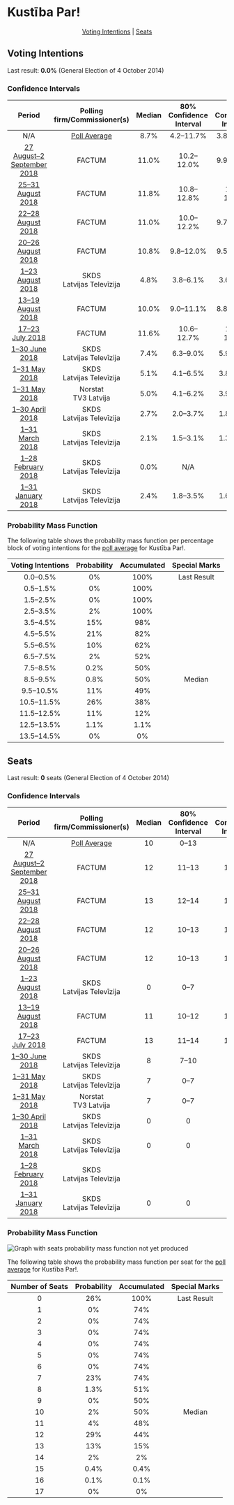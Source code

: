 # Kustība Par!

<p align="center"><a href="#voting-intentions">Voting Intentions</a> | <a href="#seats">Seats</a></p>

## Voting Intentions

Last result: **0.0%** (General Election of 4 October 2014)

### Confidence Intervals

| Period     | Polling firm/Commissioner(s) | Median | 80% Confidence Interval | 90% Confidence Interval | 95% Confidence Interval | 99% Confidence Interval |
|:----------:|:----------------:|:-----------:|:-----------------------:|:-----------------------:|:-----------------------:|:-----------------------:|
| N/A | [Poll Average](average.html) | 8.7% | 4.2–11.7% | 3.8–12.0% | 3.6–12.3% | 3.1–12.8% |
| [27 August–2 September 2018](2018-09-02-FACTUM.html) | FACTUM | 11.0% | 10.2–12.0% | 9.9–12.3% | 9.7–12.5% | 9.3–13.0% |
| [25–31 August 2018](2018-08-31-FACTUM.html) | FACTUM | 11.8% | 10.8–12.8% | 10.6–13.1% | 10.3–13.4% | 9.9–13.9% |
| [22–28 August 2018](2018-08-28-FACTUM.html) | FACTUM | 11.0% | 10.0–12.2% | 9.7–12.5% | 9.4–12.8% | 8.9–13.4% |
| [20–26 August 2018](2018-08-26-FACTUM.html) | FACTUM | 10.8% | 9.8–12.0% | 9.5–12.3% | 9.3–12.6% | 8.8–13.2% |
| [1–23 August 2018](2018-08-23-SKDS.html) | SKDS <br> Latvijas Televīzija | 4.8% | 3.8–6.1% | 3.6–6.5% | 3.3–6.8% | 2.9–7.5% |
| [13–19 August 2018](2018-08-19-FACTUM.html) | FACTUM | 10.0% | 9.0–11.1% | 8.8–11.4% | 8.5–11.6% | 8.1–12.2% |
| [17–23 July 2018](2018-07-23-FACTUM.html) | FACTUM | 11.6% | 10.6–12.7% | 10.3–13.0% | 10.0–13.3% | 9.6–13.9% |
| [1–30 June 2018](2018-06-30-SKDS.html) | SKDS <br> Latvijas Televīzija | 7.4% | 6.3–9.0% | 5.9–9.4% | 5.6–9.8% | 5.1–10.5% |
| [1–31 May 2018](2018-05-31-SKDS.html) | SKDS <br> Latvijas Televīzija | 5.1% | 4.1–6.5% | 3.8–6.9% | 3.6–7.2% | 3.2–7.9% |
| [1–31 May 2018](2018-05-31-Norstat.html) | Norstat <br> TV3 Latvija | 5.0% | 4.1–6.2% | 3.9–6.6% | 3.7–6.9% | 3.3–7.5% |
| [1–30 April 2018](2018-04-30-SKDS.html) | SKDS <br> Latvijas Televīzija | 2.7% | 2.0–3.7% | 1.8–4.0% | 1.7–4.3% | 1.4–4.8% |
| [1–31 March 2018](2018-03-31-SKDS.html) | SKDS <br> Latvijas Televīzija | 2.1% | 1.5–3.1% | 1.3–3.4% | 1.2–3.6% | 1.0–4.2% |
| [1–28 February 2018](2018-02-28-SKDS.html) | SKDS <br> Latvijas Televīzija | 0.0% | N/A | N/A | N/A | N/A |
| [1–31 January 2018](2018-01-31-SKDS.html) | SKDS <br> Latvijas Televīzija | 2.4% | 1.8–3.5% | 1.6–3.8% | 1.5–4.1% | 1.2–4.6% |

### Probability Mass Function

The following table shows the probability mass function per percentage block of voting intentions for the [poll average](average.html) for Kustība Par!.

| Voting Intentions | Probability | Accumulated | Special Marks |
|:-----------------:|:-----------:|:-----------:|:-------------:|
| 0.0–0.5% | 0% | 100% | Last Result |
| 0.5–1.5% | 0% | 100% |  |
| 1.5–2.5% | 0% | 100% |  |
| 2.5–3.5% | 2% | 100% |  |
| 3.5–4.5% | 15% | 98% |  |
| 4.5–5.5% | 21% | 82% |  |
| 5.5–6.5% | 10% | 62% |  |
| 6.5–7.5% | 2% | 52% |  |
| 7.5–8.5% | 0.2% | 50% |  |
| 8.5–9.5% | 0.8% | 50% | Median |
| 9.5–10.5% | 11% | 49% |  |
| 10.5–11.5% | 26% | 38% |  |
| 11.5–12.5% | 11% | 12% |  |
| 12.5–13.5% | 1.1% | 1.1% |  |
| 13.5–14.5% | 0% | 0% |  |


## Seats

Last result: **0** seats (General Election of 4 October 2014)

### Confidence Intervals

| Period     | Polling firm/Commissioner(s) | Median | 80% Confidence Interval | 90% Confidence Interval | 95% Confidence Interval | 99% Confidence Interval |
|:----------:|:----------------:|:------:|:-----------------------:|:-----------------------:|:-----------------------:|:-----------------------:|
| N/A | [Poll Average](average.html) | 10 | 0–13 | 0–13 | 0–13 | 0–14 |
| [27 August–2 September 2018](2018-09-02-FACTUM.html) | FACTUM | 12 | 11–13 | 11–13 | 10–14 | 10–15 |
| [25–31 August 2018](2018-08-31-FACTUM.html) | FACTUM | 13 | 12–14 | 12–15 | 12–15 | 11–16 |
| [22–28 August 2018](2018-08-28-FACTUM.html) | FACTUM | 12 | 10–13 | 10–14 | 10–14 | 10–15 |
| [20–26 August 2018](2018-08-26-FACTUM.html) | FACTUM | 12 | 10–13 | 10–13 | 10–14 | 10–15 |
| [1–23 August 2018](2018-08-23-SKDS.html) | SKDS <br> Latvijas Televīzija | 0 | 0–7 | 0–7 | 0–8 | 0–8 |
| [13–19 August 2018](2018-08-19-FACTUM.html) | FACTUM | 11 | 10–12 | 10–13 | 10–13 | 9–14 |
| [17–23 July 2018](2018-07-23-FACTUM.html) | FACTUM | 13 | 11–14 | 10–14 | 10–15 | 10–16 |
| [1–30 June 2018](2018-06-30-SKDS.html) | SKDS <br> Latvijas Televīzija | 8 | 7–10 | 7–11 | 7–11 | 7–12 |
| [1–31 May 2018](2018-05-31-SKDS.html) | SKDS <br> Latvijas Televīzija | 7 | 0–7 | 0–8 | 0–8 | 0–10 |
| [1–31 May 2018](2018-05-31-Norstat.html) | Norstat <br> TV3 Latvija | 7 | 0–7 | 0–7 | 0–8 | 0–9 |
| [1–30 April 2018](2018-04-30-SKDS.html) | SKDS <br> Latvijas Televīzija | 0 | 0 | 0 | 0 | 0 |
| [1–31 March 2018](2018-03-31-SKDS.html) | SKDS <br> Latvijas Televīzija | 0 | 0 | 0 | 0 | 0 |
| [1–28 February 2018](2018-02-28-SKDS.html) | SKDS <br> Latvijas Televīzija |  |  |  |  |  |
| [1–31 January 2018](2018-01-31-SKDS.html) | SKDS <br> Latvijas Televīzija | 0 | 0 | 0 | 0 | 0 |

### Probability Mass Function

![Graph with seats probability mass function not yet produced](average-seats-pmf-kustībapar.png "Seats Probability Mass Function")

The following table shows the probability mass function per seat for the [poll average](average.html) for Kustība Par!.

| Number of Seats | Probability | Accumulated | Special Marks |
|:---------------:|:-----------:|:-----------:|:-------------:|
| 0 | 26% | 100% | Last Result |
| 1 | 0% | 74% |  |
| 2 | 0% | 74% |  |
| 3 | 0% | 74% |  |
| 4 | 0% | 74% |  |
| 5 | 0% | 74% |  |
| 6 | 0% | 74% |  |
| 7 | 23% | 74% |  |
| 8 | 1.3% | 51% |  |
| 9 | 0% | 50% |  |
| 10 | 2% | 50% | Median |
| 11 | 4% | 48% |  |
| 12 | 29% | 44% |  |
| 13 | 13% | 15% |  |
| 14 | 2% | 2% |  |
| 15 | 0.4% | 0.4% |  |
| 16 | 0.1% | 0.1% |  |
| 17 | 0% | 0% |  |


